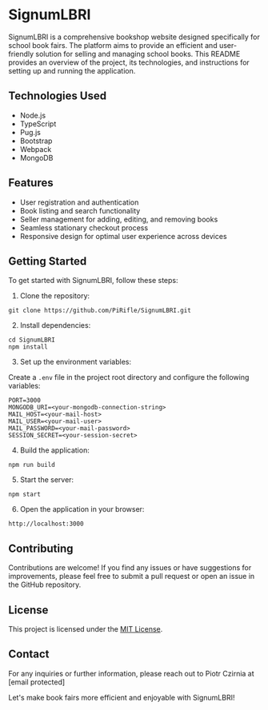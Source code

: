 # SignumLBRI

SignumLBRI is a comprehensive bookshop website designed specifically for school book fairs. The platform aims to provide an efficient and user-friendly solution for selling and managing school books. This README provides an overview of the project, its technologies, and instructions for setting up and running the application.

## Technologies Used

- Node.js
- TypeScript
- Pug.js
- Bootstrap
- Webpack
- MongoDB

## Features

- User registration and authentication
- Book listing and search functionality
- Seller management for adding, editing, and removing books
- Seamless stationary checkout process
- Responsive design for optimal user experience across devices

## Getting Started

To get started with SignumLBRI, follow these steps:

1. Clone the repository:

```
git clone https://github.com/PiRifle/SignumLBRI.git
```

2. Install dependencies:

```
cd SignumLBRI
npm install
```

3. Set up the environment variables:

Create a `.env` file in the project root directory and configure the following variables:

```
PORT=3000
MONGODB_URI=<your-mongodb-connection-string>
MAIL_HOST=<your-mail-host>
MAIL_USER=<your-mail-user>
MAIL_PASSWORD=<your-mail-password>
SESSION_SECRET=<your-session-secret>
```

4. Build the application:

```
npm run build
```

5. Start the server:

```
npm start
```

6. Open the application in your browser:

```
http://localhost:3000
```

## Contributing

Contributions are welcome! If you find any issues or have suggestions for improvements, please feel free to submit a pull request or open an issue in the GitHub repository.

## License

This project is licensed under the [MIT License](LICENSE).

## Contact

For any inquiries or further information, please reach out to Piotr Czirnia at [email protected]

Let's make book fairs more efficient and enjoyable with SignumLBRI!